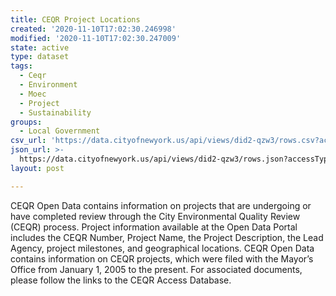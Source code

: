 ```yaml
---
title: CEQR Project Locations
created: '2020-11-10T17:02:30.246998'
modified: '2020-11-10T17:02:30.247009'
state: active
type: dataset
tags:
  - Ceqr
  - Environment
  - Moec
  - Project
  - Sustainability
groups:
  - Local Government
csv_url: 'https://data.cityofnewyork.us/api/views/did2-qzw3/rows.csv?accessType=DOWNLOAD'
json_url: >-
  https://data.cityofnewyork.us/api/views/did2-qzw3/rows.json?accessType=DOWNLOAD
layout: post

---
```

CEQR Open Data contains information on projects that are undergoing or have completed review through the City Environmental Quality Review (CEQR) process. Project information available at the Open Data Portal includes the CEQR Number, Project Name, the Project Description, the Lead Agency, project milestones, and geographical locations. CEQR Open Data contains information on CEQR projects, which were filed with the Mayor’s Office from January 1, 2005 to the present.  For associated documents, please follow the links to the CEQR Access Database.
